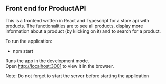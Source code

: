 ## Front end for ProductAPI 
This is a frontend written in React and Typescript for a store api with products.
The functionalities are to see all products, display more information about a product (by klicking on it) and to search for a product. 

To run the application:

- npm start

Runs the app in the development mode.\
Open [http://localhost:3001](http://localhost:3001) to view it in the browser.

Note:
Do not forget to start the server before starting the application

